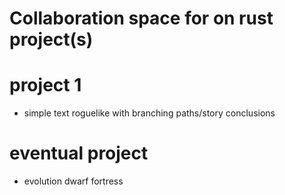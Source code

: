 # Collaboration space for on rust project(s)

# project 1
- simple text roguelike with branching paths/story conclusions

# eventual project 
- evolution dwarf fortress
